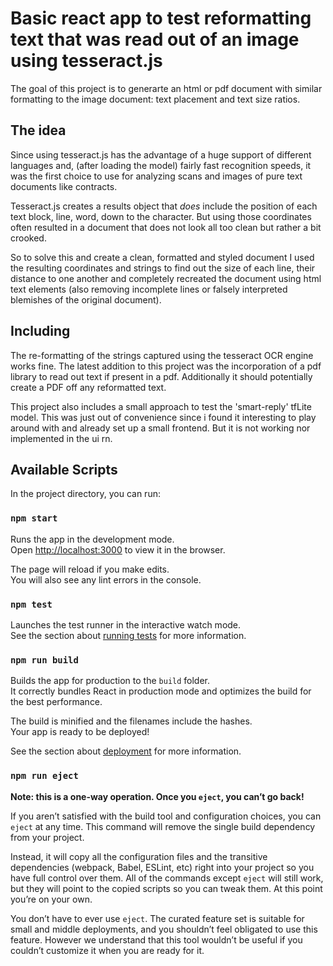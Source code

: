 # Basic react app to test reformatting text that was read out of an image using tesseract.js

The goal of this project is to generarte an html or pdf document with similar formatting to the image document: text placement and text size ratios.

## The idea

Since using tesseract.js has the advantage of a huge support of different languages and, (after loading the model) fairly fast recognition speeds, it was the first choice to use for analyzing scans and images of pure text documents like contracts.

Tesseract.js creates a results object that *does* include the position of each text block, line, word, down to the character. But using those coordinates often resulted in a document that does not look all too clean but rather a bit crooked.

So to solve this and create a clean, formatted and styled document I used the resulting coordinates and strings to find out the size of each line, their distance to one another and completely recreated the document using html text elements (also removing incomplete lines or falsely interpreted blemishes of the original document).  


## Including

The re-formatting of the strings captured using the tesseract OCR engine works fine. 
The latest addition to this project was the incorporation of a pdf library to read out text if present in a pdf. Additionally it should potentially create a PDF off any reformatted text.

This project also includes a small approach to test the 'smart-reply' tfLite model. This was just out of convenience since i found it interesting to play around with and already set up a small frontend. But it is not working nor implemented in the ui rn.

## Available Scripts

In the project directory, you can run:

### `npm start`

Runs the app in the development mode.\
Open [http://localhost:3000](http://localhost:3000) to view it in the browser.

The page will reload if you make edits.\
You will also see any lint errors in the console.

### `npm test`

Launches the test runner in the interactive watch mode.\
See the section about [running tests](https://facebook.github.io/create-react-app/docs/running-tests) for more information.

### `npm run build`

Builds the app for production to the `build` folder.\
It correctly bundles React in production mode and optimizes the build for the best performance.

The build is minified and the filenames include the hashes.\
Your app is ready to be deployed!

See the section about [deployment](https://facebook.github.io/create-react-app/docs/deployment) for more information.

### `npm run eject`

**Note: this is a one-way operation. Once you `eject`, you can’t go back!**

If you aren’t satisfied with the build tool and configuration choices, you can `eject` at any time. This command will remove the single build dependency from your project.

Instead, it will copy all the configuration files and the transitive dependencies (webpack, Babel, ESLint, etc) right into your project so you have full control over them. All of the commands except `eject` will still work, but they will point to the copied scripts so you can tweak them. At this point you’re on your own.

You don’t have to ever use `eject`. The curated feature set is suitable for small and middle deployments, and you shouldn’t feel obligated to use this feature. However we understand that this tool wouldn’t be useful if you couldn’t customize it when you are ready for it.
